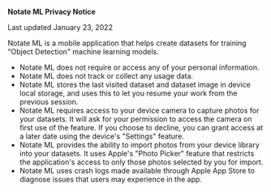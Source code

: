 **Notate ML Privacy Notice**

Last updated January 23, 2022


Notate ML is a mobile application that helps create datasets for training "Object Detection" machine learning models. 

- Notate ML does not require or access any of your personal information.
- Notate ML does not track or collect any usage data.
- Notate ML stores the last visited dataset and dataset image in device local storage, and uses this to let you resume your work from the previous session.
- Notate ML requires access to your device camera to capture photos for your datasets. It will ask for your permission to access the camera on first use of the feature. If you choose to decline, you can grant access at a later date using the device's "Settings" feature.
- Notate ML provides the ability to import photos from your device library into your datasets. It uses Apple's "Photo Picker" feature that restricts the application's access to only those photos selected by you for import.
- Notate ML uses crash logs made available through Apple App Store to diagnose issues that users may experience in the app. 

